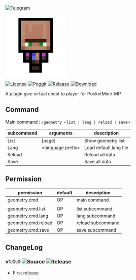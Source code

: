 [![Telegram](https://img.shields.io/badge/Telegram-PresentKim-blue.svg?logo=telegram)](https://t.me/PresentKim)

[![icon/192x192](meta/icon/192x192.png?raw=true)]()

[![License](https://img.shields.io/github/license/PMMPPlugin/GeometryAPI.svg?label=License)](LICENSE)
[![Poggit](https://poggit.pmmp.io/ci.shield/PMMPPlugin/GeometryAPI/GeometryAPI)](https://poggit.pmmp.io/ci/PMMPPlugin/GeometryAPI)
[![Release](https://img.shields.io/github/release/PMMPPlugin/GeometryAPI.svg?label=Release)](https://github.com/PMMPPlugin/GeometryAPI/releases/latest)
[![Download](https://img.shields.io/github/downloads/PMMPPlugin/GeometryAPI/total.svg?label=Download)](https://github.com/PMMPPlugin/GeometryAPI/releases/latest)


A plugin give virtual chest to player for PocketMine-MP

## Command
Main command : `/geometry <list | lang | reload | save>`

| subcommand | arguments              | description                 |
| ---------- | ---------------------- | --------------------------- |
| List       | \[page\]               | Show geometry list          |
| Lang       | \<language prefix\>    | Load default lang file      |
| Reload     |                        | Reload all data             |
| Save       |                        | Save all data               |




## Permission
| permission          | default  | description        |
| ------------------- | -------- | ------------------ |
| geometry.cmd        | OP       | main command       |
|                     |          |                    |
| geometry.cmd.list   | OP       | list subcommand    |
| geometry.cmd.lang   | OP       | lang subcommand    |
| geometry.cmd.reload | OP       | reload subcommand  |
| geometry.cmd.save   | OP       | save subcommand    |




## ChangeLog
### v1.0.0 [![Source](https://img.shields.io/badge/source-v1.0.0-blue.png?label=source)](https://github.com/PMMPPlugin/GeometryAPI/tree/v1.0.0) [![Release](https://img.shields.io/github/downloads/PMMPPlugin/GeometryAPI/v1.0.0/total.png?label=download&colorB=1fadad)](https://github.com/PMMPPlugin/GeometryAPI/releases/v1.0.0)
- First release